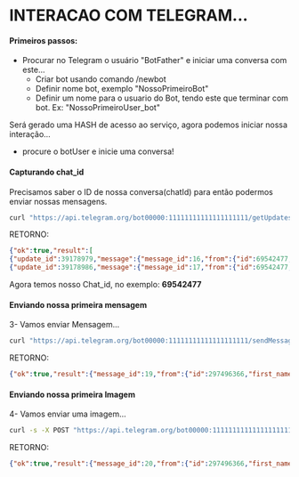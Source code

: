 # INTERACAO COM TELEGRAM...

#### Primeiros passos:
 * Procurar no Telegram o usuário "BotFather" e iniciar uma conversa com este...
    * Criar bot usando comando /newbot
    * Definir nome bot, exemplo "NossoPrimeiroBot"
    * Definir um nome para o usuario do Bot, tendo este que terminar com bot. Ex: "NossoPrimeiroUser_bot"

Será gerado uma HASH de acesso ao serviço, agora podemos iniciar nossa interação...

* procure o botUser e inicie uma conversa!

#### Capturando chat_id
Precisamos saber o ID de nossa conversa(chatId) para então podermos enviar nossas mensagens. 

```bash
curl "https://api.telegram.org/bot00000:11111111111111111111/getUpdates"
```
RETORNO:
```json
{"ok":true,"result":[
{"update_id":39178979,"message":{"message_id":16,"from":{"id":69542477,"first_name":"woney","last_name":"branga"},"chat":{"id":69542477,"first_name":"woney","last_name":"branga","type":"private"},"date":1477515895,"text":"c99 osayap"}},
{"update_id":39178986,"message":{"message_id":17,"from":{"id":69542477,"first_name":"woney","last_name":"branga"},"chat":{"id":69542477,"first_name":"woney","last_name":"branga","type":"private"},"date":1477527280,"text":"\/getid","entities":[{"type":"bot_command","offset":0,"length":6}]}}]}
```
Agora temos nosso Chat_id, no exemplo: **69542477**

#### Enviando nossa primeira mensagem
3- Vamos enviar Mensagem...
```bash
curl "https://api.telegram.org/bot00000:11111111111111111111/sendMessage?chat_id=69542477&text=Primeira Mensagem! :-P"
```
RETORNO:
```json
{"ok":true,"result":{"message_id":19,"from":{"id":297496366,"first_name":"NossoPrimeiroBot","username":"NossoPrimeiroUser_bot"},"chat":{"id":69542477,"first_name":"woney","last_name":"branga","type":"private"},"date":1477581576,"text":"Primeira Mensagem! :-P"}}
```
#### Enviando nossa primeira Imagem
4- Vamos enviar uma imagem...
```bash
curl -s -X POST "https://api.telegram.org/bot00000:11111111111111111111/sendPhoto" -F chat_id=69542477 -F photo="@/opt/telegram/cap.png" 
```
RETORNO:
```json
{"ok":true,"result":{"message_id":20,"from":{"id":297496366,"first_name":"NossoPrimeiroBot","username":"NossoPrimeiroUser_bot"},"chat":{"id":69542477,"first_name":"woney","last_name":"branga","type":"private"},"date":1477581586,"photo":[{"file_id":"AgADAQADrKcxGy5vuxGwzBtLLiGtYlOq5y8ABPRg6LNEKLFAqNYBAAEC","file_size":1100,"width":90,"height":25},{"file_id":"AgADAQADrKcxGy5vuxGwzBtLLiGtYlOq5y8ABCg2AAGelLPTE6nWAQABAg","file_size":5723,"width":200,"height":55}]}}
```
